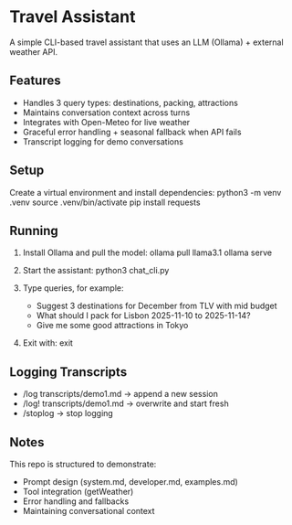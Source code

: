 # Travel Assistant

A simple CLI-based travel assistant that uses an LLM (Ollama) + external weather API.

## Features
- Handles 3 query types: destinations, packing, attractions
- Maintains conversation context across turns
- Integrates with Open-Meteo for live weather
- Graceful error handling + seasonal fallback when API fails
- Transcript logging for demo conversations

## Setup
Create a virtual environment and install dependencies:
python3 -m venv .venv
source .venv/bin/activate
pip install requests

## Running
1. Install Ollama and pull the model:
   ollama pull llama3.1
   ollama serve

2. Start the assistant:
   python3 chat_cli.py

3. Type queries, for example:
   - Suggest 3 destinations for December from TLV with mid budget
   - What should I pack for Lisbon 2025-11-10 to 2025-11-14?
   - Give me some good attractions in Tokyo

4. Exit with: exit

## Logging Transcripts
- /log transcripts/demo1.md → append a new session
- /log! transcripts/demo1.md → overwrite and start fresh
- /stoplog → stop logging

## Notes
This repo is structured to demonstrate:
- Prompt design (system.md, developer.md, examples.md)
- Tool integration (getWeather)
- Error handling and fallbacks
- Maintaining conversational context
